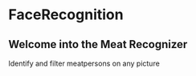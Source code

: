 # FaceRecognition

## Welcome into the Meat Recognizer ##
Identify and filter meatpersons on any picture 